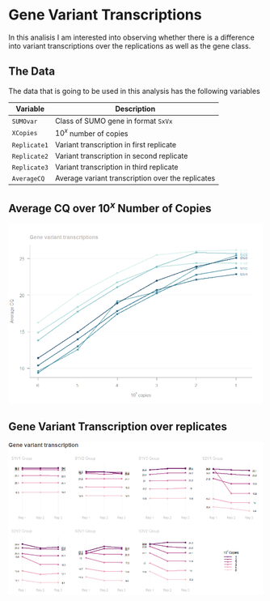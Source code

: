 # Gene Variant Transcriptions

In this analisis I am interested into observing whether there is a difference into variant transcriptions over the replications as well as the gene class.

## The Data

The data that is going to be used in this analysis has the following variables

|Variable    | Description                                      |
|------------|--------------------------------------------------|
|`SUMOvar`   | Class of SUMO gene in format `SxVx`              |
|`XCopies`   | $10^x$ number of copies                          |
|`Replicate1`| Variant transcription in first replicate         |
|`Replicate2`| Variant transcription in second replicate        |
|`Replicate3`| Variant transcription in third replicate         |
|`AverageCQ` | Average variant transcription over the replicates|

## Average CQ over $10^x$ Number of Copies

![Averag Cq over number of copies by gene](/Image/averageCq.png)

## Gene Variant Transcription over replicates

![Gene variant transcription over replicates by group](/Image/geneVT.png)
